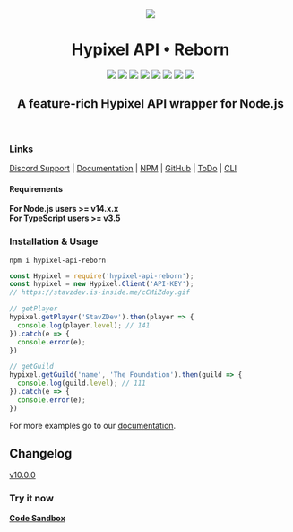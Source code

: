 
<div align="center">
<img src="https://i.imgur.com/cDFoQZU.png?1">
<h1>Hypixel API • Reborn</h1>
<a href="https://discord.gg/NSEBNMM"><img src="https://discordapp.com/api/guilds/660416184252104705/embed.png"></a>
<a href="https://travis-ci.org/StavZ/hypixel-api-reborn"><img src="https://flat.badgen.net/travis/hypixel-api-reborn/hypixel-api-reborn"></a>
<a href="https://app.codacy.com/gh/Hypixel-API-Reborn/hypixel-api-reborn?utm_source=github.com&utm_medium=referral&utm_content=Hypixel-API-Reborn/hypixel-api-reborn&utm_campaign=Badge_Grade"><img src="https://flat.badgen.net/codacy/grade/71cd7e95499b496cb2dd11c29b9def33/master"></a>
<img src="https://flat.badgen.net/npm/v/hypixel-api-reborn">
<img src="https://flat.badgen.net/npm/node/hypixel-api-reborn">
<img src="https://flat.badgen.net/npm/license/hypixel-api-reborn">
<a href="https://github.com/Hypixel-API-Reborn/hypixel-api-reborn"><img src="https://flat.badgen.net/github/stars/hypixel-api-reborn/hypixel-api-reborn"></a>
<a href="https://www.npmjs.com/package/hypixel-api-reborn"><img src="https://nodei.co/npm/hypixel-api-reborn.png?compact=true"></a>
<h2>A feature-rich Hypixel API wrapper for Node.js</h2>
<br>
</div>

### Links
[Discord Support](https://discord.gg/NSEBNMM) | [Documentation](https://hypixel-api-reborn.github.io/) | [NPM](https://www.npmjs.com/package/hypixel-api-reborn) | [GitHub](https://github.com/Hypixel-API-Reborn/hypixel-api-reborn) | [ToDo](https://github.com/Hypixel-API-Reborn/hypixel-api-reborn/projects/1) | [CLI](https://github.com/Hypixel-API-Reborn/cli)

#### Requirements

**For Node.js users >= v14.x.x** <br>
**For TypeScript users  >= v3.5**

### Installation & Usage
```shell
npm i hypixel-api-reborn
```
```js
const Hypixel = require('hypixel-api-reborn');
const hypixel = new Hypixel.Client('API-KEY');
// https://stavzdev.is-inside.me/cCMiZdoy.gif

// getPlayer
hypixel.getPlayer('StavZDev').then(player => {
  console.log(player.level); // 141
}).catch(e => {
  console.error(e);
})

// getGuild
hypixel.getGuild('name', 'The Foundation').then(guild => {
  console.log(guild.level); // 111
}).catch(e => {
  console.error(e);
})
```
For more examples go to our [documentation]([https://hypixel.stavzdev.me/](https://hypixel-api-reborn.github.io/)).
## Changelog
[v10.0.0](https://github.com/Hypixel-API-Reborn/hypixel-api-reborn/releases/tag/10.0.0)

### Try it now
**[Code Sandbox](https://codesandbox.io/s/clever-babbage-xqmfw?file=/src/index.js)**
